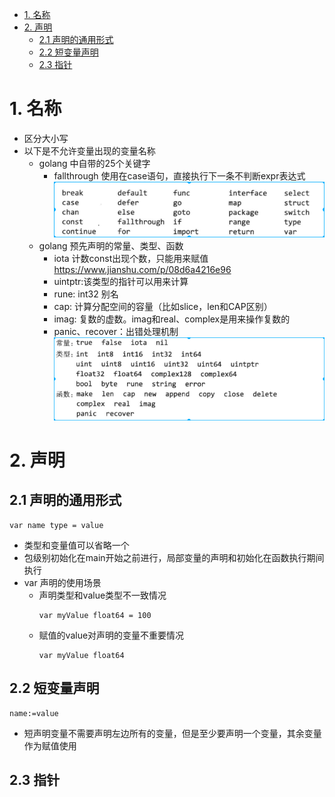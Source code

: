 <!-- TOC -->

- [1. 名称](#1-名称)
- [2. 声明](#2-声明)
    - [2.1 声明的通用形式](#21-声明的通用形式)
    - [2.2 短变量声明](#22-短变量声明)
    - [2.3 指针](#23-指针)

<!-- /TOC -->

# 1. 名称
* 区分大小写
* 以下是不允许变量出现的变量名称
    * golang 中自带的25个关键字
        * fallthrough 使用在case语句，直接执行下一条不判断expr表达式
    ![2019-11-05-09-35-01.png](./images/2019-11-05-09-35-01.png)
    * golang 预先声明的常量、类型、函数
        * iota 计数const出现个数，只能用来赋值 https://www.jianshu.com/p/08d6a4216e96
        * uintptr:该类型的指针可以用来计算
        * rune: int32 别名
        * cap: 计算分配空间的容量（比如slice，len和CAP区别）
        * imag: 复数的虚数。imag和real、complex是用来操作复数的
        * panic、recover：出错处理机制
    ![2019-11-05-09-38-45.png](./images/2019-11-05-09-38-45.png)

# 2. 声明
## 2.1 声明的通用形式
```
var name type = value
```
* 类型和变量值可以省略一个
* 包级别初始化在main开始之前进行，局部变量的声明和初始化在函数执行期间执行
* var 声明的使用场景
    * 声明类型和value类型不一致情况
        ```
        var myValue float64 = 100
        ```
    * 赋值的value对声明的变量不重要情况
        ```
        var myValue float64
        ```

## 2.2 短变量声明
```
name:=value
```
* 短声明变量不需要声明左边所有的变量，但是至少要声明一个变量，其余变量作为赋值使用

## 2.3 指针



    
    